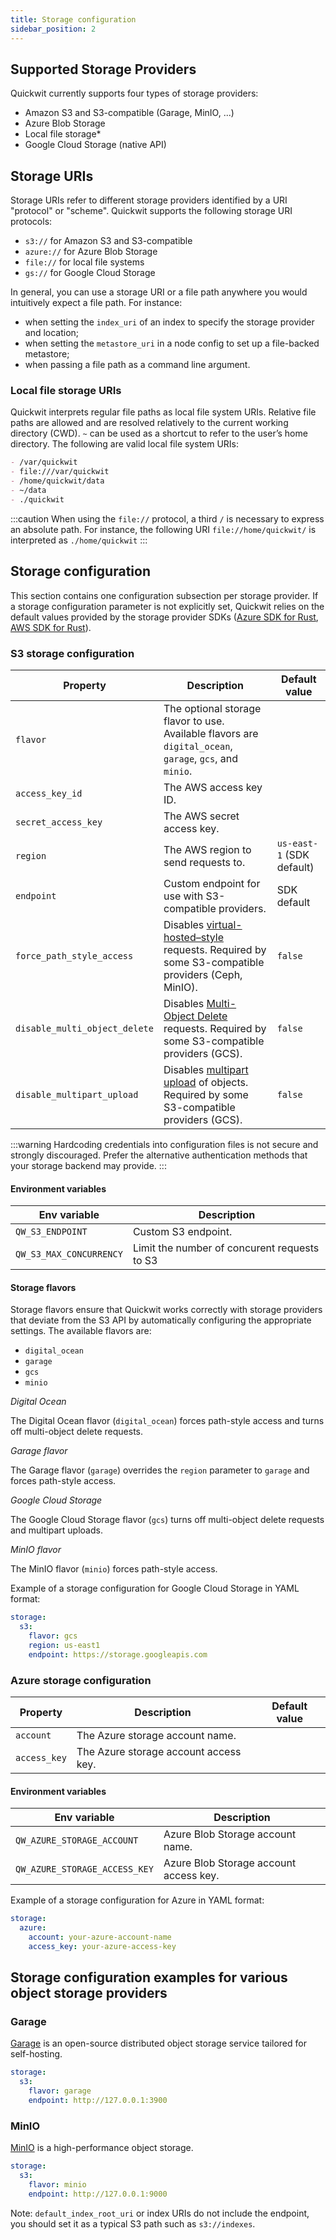 ```yaml
---
title: Storage configuration
sidebar_position: 2
---
```


## Supported Storage Providers

Quickwit currently supports four types of storage providers:
- Amazon S3 and S3-compatible (Garage, MinIO, ...)
- Azure Blob Storage
- Local file storage*
- Google Cloud Storage (native API)

## Storage URIs

Storage URIs refer to different storage providers identified by a URI "protocol" or "scheme". Quickwit supports the following storage URI protocols:
- `s3://` for Amazon S3 and S3-compatible
- `azure://` for Azure Blob Storage
- `file://` for local file systems
- `gs://` for Google Cloud Storage

In general, you can use a storage URI or a file path anywhere you would intuitively expect a file path. For instance:
- when setting the `index_uri` of an index to specify the storage provider and location;
- when setting the `metastore_uri` in a node config to set up a file-backed metastore;
- when passing a file path as a command line argument.

### Local file storage URIs

Quickwit interprets regular file paths as local file system URIs. Relative file paths are allowed and are resolved relatively to the current working directory (CWD). `~` can be used as a shortcut to refer to the user’s home directory. The following are valid local file system URIs:

```markdown
- /var/quickwit
- file:///var/quickwit
- /home/quickwit/data
- ~/data
- ./quickwit
```

:::caution
When using the `file://` protocol, a third `/` is necessary to express an absolute path. For instance, the following URI `file://home/quickwit/` is interpreted as `./home/quickwit`
:::

## Storage configuration

This section contains one configuration subsection per storage provider. If a storage configuration parameter is not explicitly set, Quickwit relies on the default values provided by the storage provider SDKs ([Azure SDK for Rust](https://github.com/Azure/azure-sdk-for-rust), [AWS SDK for Rust](https://github.com/awslabs/aws-sdk-rust)).

### S3 storage configuration

| Property | Description | Default value |
| --- | --- | --- |
| `flavor` |  The optional storage flavor to use. Available flavors are `digital_ocean`, `garage`, `gcs`, and `minio`. | |
| `access_key_id` | The AWS access key ID. | |
| `secret_access_key` | The AWS secret access key. | |
| `region` | The AWS region to send requests to. | `us-east-1` (SDK default) |
| `endpoint` | Custom endpoint for use with S3-compatible providers. | SDK default |
| `force_path_style_access` | Disables [virtual-hosted–style](https://docs.aws.amazon.com/AmazonS3/latest/userguide/VirtualHosting.html) requests. Required by some S3-compatible providers (Ceph, MinIO). | `false` |
| `disable_multi_object_delete` | Disables [Multi-Object Delete](https://docs.aws.amazon.com/AmazonS3/latest/API/API_DeleteObjects.html) requests. Required by some S3-compatible providers (GCS). | `false` |
| `disable_multipart_upload` | Disables [multipart upload](https://docs.aws.amazon.com/AmazonS3/latest/userguide/mpuoverview.html) of objects. Required by some S3-compatible providers (GCS). | `false` |

:::warning
Hardcoding credentials into configuration files is not secure and strongly discouraged. Prefer the alternative authentication methods that your storage backend may provide.
:::

#### Environment variables

| Env variable | Description |
| --- | --- |
| `QW_S3_ENDPOINT` | Custom S3 endpoint. |
| `QW_S3_MAX_CONCURRENCY` | Limit the number of concurent requests to S3 |

#### Storage flavors

Storage flavors ensure that Quickwit works correctly with storage providers that deviate from the S3 API by automatically configuring the appropriate settings. The available flavors are:
- `digital_ocean`
- `garage`
- `gcs`
- `minio`

*Digital Ocean*

The Digital Ocean flavor (`digital_ocean`) forces path-style access and turns off multi-object delete requests.

*Garage flavor*

The Garage flavor (`garage`) overrides the `region` parameter to `garage` and forces path-style access.

*Google Cloud Storage*

The Google Cloud Storage flavor (`gcs`) turns off multi-object delete requests and multipart uploads.

*MinIO flavor*

The MinIO flavor (`minio`) forces path-style access.

Example of a storage configuration for Google Cloud Storage in YAML format:

```yaml
storage:
  s3:
    flavor: gcs
    region: us-east1
    endpoint: https://storage.googleapis.com
```

### Azure storage configuration

| Property | Description | Default value |
| --- | --- | --- |
| `account` | The Azure storage account name. | |
| `access_key` | The Azure storage account access key. | |

#### Environment variables

| Env variable | Description |
| --- | --- |
| `QW_AZURE_STORAGE_ACCOUNT` | Azure Blob Storage account name. |
| `QW_AZURE_STORAGE_ACCESS_KEY` | Azure Blob Storage account access key. |

Example of a storage configuration for Azure in YAML format:

```yaml
storage:
  azure:
    account: your-azure-account-name
    access_key: your-azure-access-key
```

## Storage configuration examples for various object storage providers

### Garage

[Garage](https://garagehq.deuxfleurs.fr/) is an open-source distributed object storage service tailored for self-hosting.

```yaml
storage:
  s3:
    flavor: garage
    endpoint: http://127.0.0.1:3900
```

### MinIO

[MinIO](https://min.io/) is a high-performance object storage.

```yaml
storage:
  s3:
    flavor: minio
    endpoint: http://127.0.0.1:9000
```

Note: `default_index_root_uri` or index URIs do not include the endpoint, you should set it as a typical S3 path such as `s3://indexes`.
